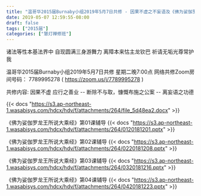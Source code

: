 ```yaml
---
title: "温哥华2015届Burnaby小组2019年5月7日共修 - 因果不虚之不妄语及《佛为娑伽罗龙王所说大乘经》"
date: 2019-05-07 12:59:55-08:00
draft: false
tags: ["2015届"]
categories: ["慧灯禅修班"]
---
```

诸法等性本基法界中 自现圆满三身游舞力
离障本来怙主龙钦巴 祈请无垢光尊常护我

温哥华2015届Burnaby小组2019年5月7日共修
星期二晚7:00点
网络共修Zoom房间号码： 7789995278 ( https://zoom.us/j/7789995278 )

共修内容:
因果不虚 应行之善业
 -- 断除不与取，慷慨布施之公案 
 -- 离妄语之功德

{{< docs "https://s3.ap-northeast-1.wasabisys.com/hdcx/hdv/f/attachments/264/file_5d48ea2.docx" >}}


《佛为娑伽罗龙王所说大乘经》第01课辅导 
{{< docs "https://s3.ap-northeast-1.wasabisys.com/hdcx/hdv/f/attachments/264/0120181201.pptx" >}}

《佛为娑伽罗龙王所说大乘经》第02课辅导 
{{< docs "https://s3.ap-northeast-1.wasabisys.com/hdcx/hdv/f/attachments/264/0220181208.pptx" >}}

《佛为娑伽罗龙王所说大乘经》第03课辅导 
{{< docs "https://s3.ap-northeast-1.wasabisys.com/hdcx/hdv/f/attachments/264/0320181216.pptx" >}}

《佛为娑伽罗龙王所说大乘经》第04课辅导 
{{< docs "https://s3.ap-northeast-1.wasabisys.com/hdcx/hdv/f/attachments/264/0420181223.pptx" >}}

